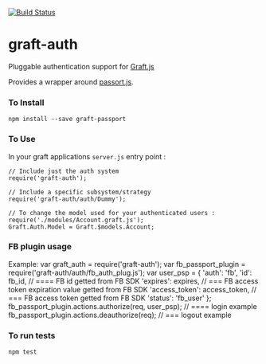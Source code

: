 [![Build Status](https://travis-ci.org/ONCHoldings/graft-auth.png)](https://travis-ci.org/ONCHoldings/graft-auth)

graft-auth
==========

Pluggable authentication support for [Graft.js](https://github.com/ONCHoldings/graft.js)

Provides a wrapper around [passort.js](http://passportjs.com).

### To Install

    npm install --save graft-passport

### To Use

In your graft applications `server.js` entry point :

    // Include just the auth system
    require('graft-auth');

    // Include a specific subsystem/strategy
    require('graft-auth/auth/Dummy');

    // To change the model used for your authenticated users :
    require('./modules/Account.graft.js');
    Graft.Auth.Model = Graft.$models.Account;

### FB plugin usage
Example:
  var graft_auth = require('graft-auth');
  var fb_passport_plugin = require('graft-auth/auth/fb_auth_plug.js');
  var user_psp = {
    'auth': 'fb',
    'id': fb_id, // ==== FB id getted from FB SDK
    'expires': expires, // === FB access token expiration value getted from FB SDK
    'access_token': access_token, // === FB access token getted from FB SDK
    'status': 'fb_user'
  };
  fb_passport_plugin.actions.authorize(req, user_psp); // ==== login example
  fb_passport_plugin.actions.deauthorize(req); // === logout example 

### To run tests

    npm test

